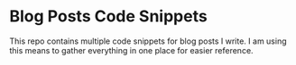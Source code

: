 # Blog Posts Code Snippets

This repo contains multiple code snippets for blog posts I write. I am using
this means to gather everything in one place for easier reference.
